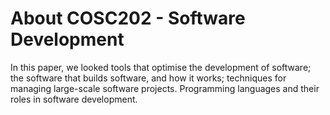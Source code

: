 # About COSC202 - Software Development
In this paper, we looked tools that optimise the development of software; the software that builds software, and how it works; techniques for managing large-scale software projects. Programming languages and their roles in software development.
